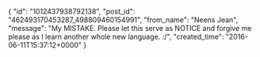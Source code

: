  {
   "id": "1012437938792138",
   "post_id": "462493170453287_498809460154991",
   "from_name": "Neens Jean",
   "message": "My MISTAKE.  Please let this serve as NOTICE and forgive me please as I learn another whole new language.  :/",
   "created_time": "2016-06-11T15:37:12+0000"
 }
